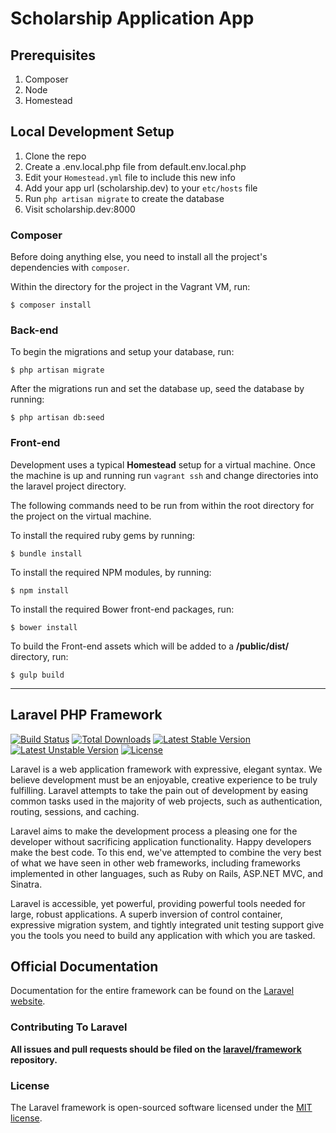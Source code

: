 # Scholarship Application App



## Prerequisites
1.  Composer
2.  Node
3.  Homestead

## Local Development Setup
1. Clone the repo
2. Create a .env.local.php file from default.env.local.php
3. Edit your `Homestead.yml` file to include this new info
4. Add your app url (scholarship.dev) to your `etc/hosts` file
5. Run `php artisan migrate` to create the database
6. Visit scholarship.dev:8000

### Composer

Before doing anything else, you need to install all the project's dependencies with `composer`. 

Within the directory for the project in the Vagrant VM, run:

    $ composer install

### Back-end

To begin the migrations and setup your database, run:

    $ php artisan migrate

After the migrations run and set the database up, seed the database by running:

    $ php artisan db:seed


### Front-end
Development uses a typical **Homestead** setup for a virtual machine. Once the machine is up and running run `vagrant ssh` and change directories into the laravel project directory.

The following commands need to be run from within the root directory for the project on the virtual machine.

To install the required ruby gems by running:

    $ bundle install

To install the required NPM modules, by running:

    $ npm install

To install the required Bower front-end packages, run:

    $ bower install

To build the Front-end assets which will be added to a **/public/dist/** directory, run:

    $ gulp build



***


## Laravel PHP Framework

[![Build Status](https://travis-ci.org/laravel/framework.svg)](https://travis-ci.org/laravel/framework)
[![Total Downloads](https://poser.pugx.org/laravel/framework/downloads.svg)](https://packagist.org/packages/laravel/framework)
[![Latest Stable Version](https://poser.pugx.org/laravel/framework/v/stable.svg)](https://packagist.org/packages/laravel/framework)
[![Latest Unstable Version](https://poser.pugx.org/laravel/framework/v/unstable.svg)](https://packagist.org/packages/laravel/framework)
[![License](https://poser.pugx.org/laravel/framework/license.svg)](https://packagist.org/packages/laravel/framework)

Laravel is a web application framework with expressive, elegant syntax. We believe development must be an enjoyable, creative experience to be truly fulfilling. Laravel attempts to take the pain out of development by easing common tasks used in the majority of web projects, such as authentication, routing, sessions, and caching.

Laravel aims to make the development process a pleasing one for the developer without sacrificing application functionality. Happy developers make the best code. To this end, we've attempted to combine the very best of what we have seen in other web frameworks, including frameworks implemented in other languages, such as Ruby on Rails, ASP.NET MVC, and Sinatra.

Laravel is accessible, yet powerful, providing powerful tools needed for large, robust applications. A superb inversion of control container, expressive migration system, and tightly integrated unit testing support give you the tools you need to build any application with which you are tasked.

## Official Documentation

Documentation for the entire framework can be found on the [Laravel website](http://laravel.com/docs).

### Contributing To Laravel

**All issues and pull requests should be filed on the [laravel/framework](http://github.com/laravel/framework) repository.**

### License

The Laravel framework is open-sourced software licensed under the [MIT license](http://opensource.org/licenses/MIT).
